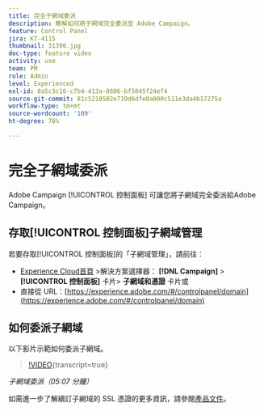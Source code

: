```yaml
---
title: 完全子網域委派
description: 瞭解如何將子網域完全委派至 Adobe Campaign。
feature: Control Panel
jira: KT-4115
thumbnail: 31390.jpg
doc-type: feature video
activity: use
team: PM
role: Admin
level: Experienced
exl-id: 8a5c3c16-c7b4-413a-8606-bf5045f24ef4
source-git-commit: 81c5210502e719d6dfe0a000c511e3da4b17275a
workflow-type: tm+mt
source-wordcount: '109'
ht-degree: 76%

---
```


# 完全子網域委派

Adobe Campaign [!UICONTROL 控制面板] 可讓您將子網域完全委派給Adobe Campaign。

## 存取[!UICONTROL 控制面板]子網域管理

若要存取[!UICONTROL 控制面板]的「子網域管理」，請前往：

* [Experience Cloud首頁](https://experience.adobe.com/#/home) >解決方案選擇器： **[!DNL Campaign]** > **[!UICONTROL 控制面板]** 卡片> **子網域和憑證** 卡片或
* 直接從 URL：[https://experience.adobe.com/#/controlpanel/domain](https://experience.adobe.com/#/controlpanel/domain)

## 如何委派子網域

以下影片示範如何委派子網域。

>[!VIDEO](https://video.tv.adobe.com/v/31390?learn=on){transcript=true}

*子網域委派（05:07 分鐘）*

如需進一步了解續訂子網域的 SSL 憑證的更多資訊，請參閱[產品文件](https://experienceleague.adobe.com/docs/control-panel/using/subdomains-and-certificates/renewing-subdomain-certificate.html?lang=zh-Hant)。
